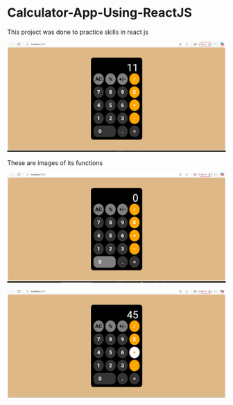 # Calculator-App-Using-ReactJS

This project was done to practice skills in react js

![Alt Text](https://raw.githubusercontent.com/UhieneAdejo/Calculator-App-Using-ReactJS/refs/heads/main/Screenshot%20(11).png)

These are images of its functions

![Alt Text](https://raw.githubusercontent.com/UhieneAdejo/Calculator-App-Using-ReactJS/refs/heads/main/Screenshot%20(12).png)

![Alt Text](https://raw.githubusercontent.com/UhieneAdejo/Calculator-App-Using-ReactJS/refs/heads/main/Screenshot%20(13).png)

